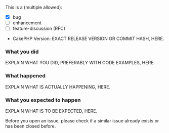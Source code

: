 This is a (multiple allowed):

* [x] bug
* [ ] enhancement
* [ ] feature-discussion (RFC)

* CakePHP Version: EXACT RELEASE VERSION OR COMMIT HASH, HERE.

### What you did
EXPLAIN WHAT YOU DID, PREFERABLY WITH CODE EXAMPLES, HERE.

### What happened
EXPLAIN WHAT IS ACTUALLY HAPPENING, HERE.

### What you expected to happen
EXPLAIN WHAT IS TO BE EXPECTED, HERE.

Before you open an issue, please check if a similar issue already exists or has been closed before.
